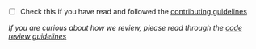 <!--
Thanks for contributing to Backpack :pray:
Please include a description of the changes you are introducing and some screenshots if appropriate.
-->

+ [ ] Check this if you have read and followed the [contributing guidelines](https://github.com/Skyscanner/backpack/blob/master/CONTRIBUTING.md)


_If you are curious about how we review, please read through the [code review guidelines](https://github.com/Skyscanner/backpack/blob/master/CODE_REVIEW_GUIDELINES.md)_
